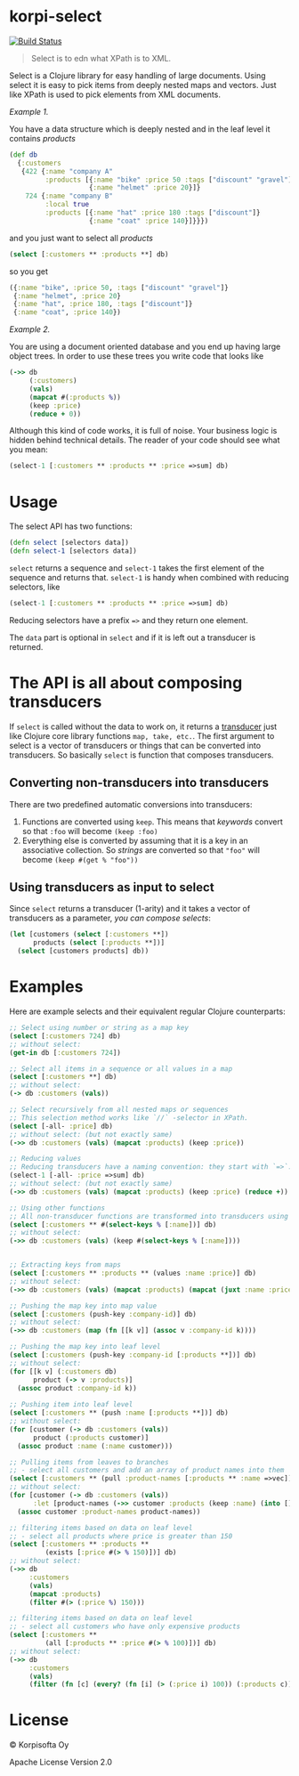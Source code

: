 # korpi-select
[![Build Status](https://travis-ci.com/korpisofta/korpi-select.svg?branch=master)](https://travis-ci.com/korpisofta/korpi-select)
> Select is to edn what XPath is to XML.

Select is a Clojure library for easy handling of large documents.
Using select it is easy to pick items from deeply nested maps and vectors. Just like XPath is used to pick elements from XML documents.

*Example 1.*

You have a data structure which is deeply nested and in the leaf level it contains _products_
```clojure
(def db
  {:customers
   {422 {:name "company A"
         :products [{:name "bike" :price 50 :tags ["discount" "gravel"]}
                    {:name "helmet" :price 20}]}
    724 {:name "company B"
         :local true
         :products [{:name "hat" :price 180 :tags ["discount"]}
                    {:name "coat" :price 140}]}}})
```
and you just want to select all _products_
```clojure
(select [:customers ** :products **] db)
```
so you get
```clojure
({:name "bike", :price 50, :tags ["discount" "gravel"]}
 {:name "helmet", :price 20}
 {:name "hat", :price 180, :tags ["discount"]}
 {:name "coat", :price 140})
```

*Example 2.*

You are using a document oriented database and you end up having large object trees. In order to use these trees you write code that looks like
```clojure
(->> db
     (:customers)
     (vals)
     (mapcat #(:products %))
     (keep :price)
     (reduce + 0))
```
Although this kind of code works, it is full of noise. Your business logic is hidden behind technical details. The reader of your code should see what you mean:
```clojure
(select-1 [:customers ** :products ** :price =>sum] db)
```

# Usage

The select API has two functions:
```clojure
(defn select [selectors data])
(defn select-1 [selectors data])
```
`select` returns a sequence and `select-1` takes the first element of the sequence and returns that. `select-1` is handy when combined with reducing selectors, like
```clojure
(select-1 [:customers ** :products ** :price =>sum] db)
```
Reducing selectors have a prefix `=>` and they return one element.

The `data` part is optional in `select` and if it is left out a transducer is returned.

# The API is all about composing transducers

If `select` is called without the data to work on, it returns a [transducer](https://clojure.org/reference/transducers) just like Clojure core library functions `map, take, etc.`. The first argument to select is a vector of transducers or things that can be converted into transducers. So basically `select` is function that composes transducers.

## Converting non-transducers into transducers

There are two predefined automatic conversions into transducers:
1. Functions are converted using `keep`.
  This means that _keywords_ convert so that `:foo` will become `(keep :foo)`
1. Everything else is converted by assuming that it is a key in an associative collection. So _strings_ are converted so that `"foo"` will become `(keep #(get % "foo"))`

## Using transducers as input to select

Since `select` returns a transducer (1-arity) and it takes a vector of transducers as a parameter, *you can compose selects*:
```clojure
(let [customers (select [:customers **])
      products (select [:products **])]
  (select [customers products] db))
```

# Examples

Here are example selects and their equivalent regular Clojure counterparts:

```clojure
;; Select using number or string as a map key
(select [:customers 724] db)
;; without select:
(get-in db [:customers 724])

;; Select all items in a sequence or all values in a map
(select [:customers **] db)
;; without select:
(-> db :customers (vals))

;; Select recursively from all nested maps or sequences
;; This selection method works like `//` -selector in XPath.
(select [-all- :price] db)
;; without select: (but not exactly same)
(->> db :customers (vals) (mapcat :products) (keep :price))

;; Reducing values
;; Reducing transducers have a naming convention: they start with `=>`. There are five predefined transducers: `=>count` `=>sum` `=>vec` `=>first` `=>last`
(select-1 [-all- :price =>sum] db)
;; without select: (but not exactly same)
(->> db :customers (vals) (mapcat :products) (keep :price) (reduce +))

;; Using other functions
;; All non-transducer functions are transformed into transducers using keep, so
(select [:customers ** #(select-keys % [:name])] db)
;; without select:
(->> db :customers (vals) (keep #(select-keys % [:name])))


;; Extracting keys from maps
(select [:customers ** :products ** (values :name :price)] db)
;; without select:
(->> db :customers (vals) (mapcat :products) (mapcat (juxt :name :price)))

;; Pushing the map key into map value
(select [:customers (push-key :company-id)] db)
;; without select:
(->> db :customers (map (fn [[k v]] (assoc v :company-id k))))

;; Pushing the map key into leaf level
(select [:customers (push-key :company-id [:products **])] db)
;; without select:
(for [[k v] (:customers db)
      product (-> v :products)]
  (assoc product :company-id k))
    
;; Pushing item into leaf level
(select [:customers ** (push :name [:products **])] db)
;; without select:
(for [customer (-> db :customers (vals))
      product (:products customer)]
  (assoc product :name (:name customer)))

;; Pulling items from leaves to branches
;; - select all customers and add an array of product names into them
(select [:customers ** (pull :product-names [:products ** :name =>vec])] db)
;; without select:
(for [customer (-> db :customers (vals))
      :let [product-names (->> customer :products (keep :name) (into []))]]
  (assoc customer :product-names product-names))

;; filtering items based on data on leaf level
;; - select all products where price is greater than 150
(select [:customers ** :products **
         (exists [:price #(> % 150)])] db)
;; without select:
(->> db
     :customers
     (vals)
     (mapcat :products)
     (filter #(> (:price %) 150)))

;; filtering items based on data on leaf level
;; - select all customers who have only expensive products
(select [:customers ** 
         (all [:products ** :price #(> % 100)])] db)
;; without select:
(->> db
     :customers
     (vals)
     (filter (fn [c] (every? (fn [i] (> (:price i) 100)) (:products c)))))
```




# License

© Korpisofta Oy

Apache License Version 2.0




